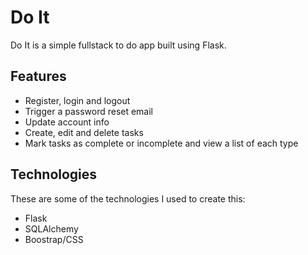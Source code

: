 # Do It

Do It is a simple fullstack to do app built using Flask.

## Features
* Register, login and logout
* Trigger a password reset email
* Update account info
* Create, edit and delete tasks
* Mark tasks as complete or incomplete and view a list of each type

## Technologies
These are some of the technologies I used to create this:
* Flask
* SQLAlchemy
* Boostrap/CSS


